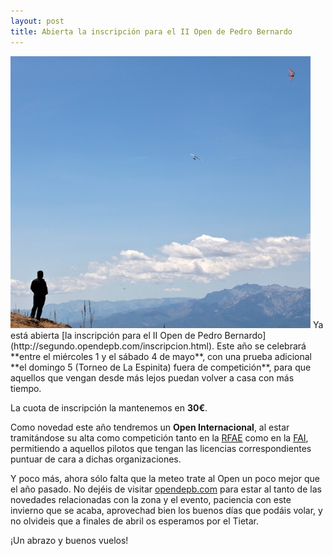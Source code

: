 ```yaml
---
layout: post
title: Abierta la inscripción para el II Open de Pedro Bernardo
---
```


<img class="right" src="images/mirando_girando_almanzor.jpg" alt="Foto de alas girando con el Almanzor en el fondo y un observador" title="Observador, alas girando y Almanzor (autor Luis Cotilla - www.imagstudio.com)"/>
Ya está abierta [la inscripción para el II Open de Pedro Bernardo](http://segundo.opendepb.com/inscripcion.html). Este año se celebrará **entre el miércoles 1 y el sábado 4 de mayo**, con una prueba adicional **el domingo 5 (Torneo de La Espinita) fuera de competición**, para que aquellos que vengan desde más lejos puedan volver a casa con más tiempo.

La cuota de inscripción la mantenemos en **30€**.


Como novedad este año tendremos un **Open Internacional**, al estar tramitándose su alta como competición tanto en la [RFAE](http://www.rfae.org/) como en la [FAI](http://www.fai.org/), permitiendo a aquellos pilotos que tengan las licencias correspondientes puntuar de cara a dichas organizaciones.

Y poco más, ahora sólo falta que la meteo trate al Open un poco mejor que el año pasado. No dejéis de visitar [opendepb.com](http://opendepb.com) para estar al tanto de las novedades relacionadas con la zona y el evento, paciencia con este invierno que se acaba, aprovechad bien los buenos días que podáis volar, y no olvideis que a finales de abril os esperamos por el Tietar.

¡Un abrazo y buenos vuelos!

